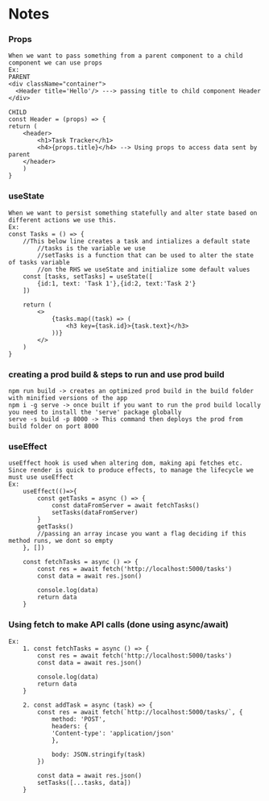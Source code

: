 # Notes

### Props 
    When we want to pass something from a parent component to a child component we can use props
    Ex:  
    PARENT
    <div className="container">
      <Header title='Hello'/> ---> passing title to child component Header
    </div>
    
    CHILD
    const Header = (props) => {
    return (
        <header>
            <h1>Task Tracker</h1>
            <h4>{props.title}</h4> --> Using props to access data sent by parent
        </header>
        )
    }

### useState
    When we want to persist something statefully and alter state based on different actions we use this.
    Ex:
    const Tasks = () => {
        //This below line creates a task and intializes a default state
            //tasks is the variable we use
            //setTasks is a function that can be used to alter the state of tasks variable
            //on the RHS we useState and initialize some default values
        const [tasks, setTasks] = useState([
            {id:1, text: 'Task 1'},{id:2, text:'Task 2'}
        ])

        return (
            <>
                {tasks.map((task) => (
                    <h3 key={task.id}>{task.text}</h3>
                ))}
            </>
        )
    }

### creating a prod build & steps to run and use prod build
    npm run build -> creates an optimized prod build in the build folder with minified versions of the app
    npm i -g serve -> once built if you want to run the prod build locally you need to install the 'serve' package globally
    serve -s build -p 8000 -> This command then deploys the prod from build folder on port 8000


### useEffect
    useEffect hook is used when altering dom, making api fetches etc. 
    Since render is quick to produce effects, to manage the lifecycle we must use useEffect
    Ex:
        useEffect(()=>{
            const getTasks = async () => {
                const dataFromServer = await fetchTasks()
                setTasks(dataFromServer)
            }
            getTasks()
            //passing an array incase you want a flag deciding if this method runs, we dont so empty
        }, [])

        const fetchTasks = async () => {
            const res = await fetch('http://localhost:5000/tasks')
            const data = await res.json()

            console.log(data)
            return data
        }

### Using fetch to make API calls (done using async/await)
    Ex: 
        1. const fetchTasks = async () => {
            const res = await fetch('http://localhost:5000/tasks')
            const data = await res.json()

            console.log(data)
            return data
        }

        2. const addTask = async (task) => {
            const res = await fetch(`http://localhost:5000/tasks/`, {
                method: 'POST',
                headers: {
                'Content-type': 'application/json'
                },
                
                body: JSON.stringify(task)
            })

            const data = await res.json()
            setTasks([...tasks, data])
        }
